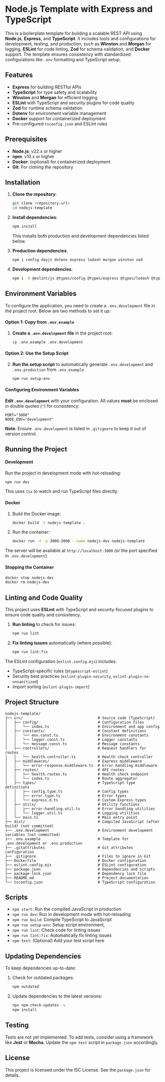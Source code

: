 # Node.js Template with Express and TypeScript

This is a boilerplate template for building a scalable REST API using **Node.js**, **Express**, and **TypeScript**. It includes tools and configurations for development, testing, and production, such as **Winston** and **Morgan** for logging, **ESLint** for code linting, **Zod** for schema validation, and **Docker** support. The template ensures consistency with standardized configurations like `.env` formatting and TypeScript setup.

## Features

- **Express** for building RESTful APIs
- **TypeScript** for type safety and scalability
- **Winston** and **Morgan** for efficient logging
- **ESLint** with TypeScript and security plugins for code quality
- **Zod** for runtime schema validation
- **Dotenv** for environment variable management
- **Docker** support for containerized deployment
- Pre-configured `tsconfig.json` and ESLint rules

## Prerequisites

- **Node.js**: v22.x or higher
- **npm**: v10.x or higher
- **Docker**: (optional) for containerized deployment
- **Git**: For cloning the repository

## Installation

1. **Clone the repository**:

   ```bash
   git clone <repository-url>
   cd nodejs-template
   ```

2. **Install dependencies**:

   ```bash
   npm install
   ```

   This installs both production and development dependencies listed below.

3. **Production dependencies**:

   ```bash
   npm i config dayjs dotenv express lodash morgan winston zod
   ```

4. **Development dependencies**:

   ```bash
   npm i -D @eslint/js @types/config @types/express @types/lodash @types/morgan @types/node @typescript-eslint/eslint-plugin @typescript-eslint/parser chalk cross-env eslint eslint-plugin-import eslint-plugin-no-unsanitized eslint-plugin-security globals ts-node tsc-alias tsconfig-paths tsx typescript typescript-eslint
   ```

## Environment Variables

To configure the application, you need to create a `.env.development` file in the project root. Below are two methods to set it up:

#### Option 1: Copy from `.env.example`

1. **Create a `.env.development` file** in the project root:

   ```bash
   cp .env.example .env.development
   ```

#### Option 2: Use the Setup Script

2. **Run the setup script** to automatically generate `.env.development` and `.env.production` from `.env.example`

   ```bash
   npm run setup-env
   ```

#### Configuring Environment Variables

**Edit `.env.development`** with your configuration. All values **must** be enclosed in double quotes (`"`) for consistency:

```env
PORT="3000"
NODE_ENV="development"
```

**Note**: Ensure `.env.development` is listed in `.gitignore` to keep it out of version control.

## Running the Project

#### Development

Run the project in development mode with hot-reloading:

```bash
npm run dev
```

This uses `tsx` to watch and run TypeScript files directly.

#### Docker

1. Build the Docker image:

   ```bash
   docker build -t nodejs-template .
   ```

2. Run the container:

   ```bash
   docker run -d -p 3000:3000 --name nodejs-dev nodejs-template
   ```

The server will be available at `http://localhost:3000` (or the port specified in `.env.development`).

#### Stopping the Container

```bash
docker stop nodejs-dev
docker rm nodejs-dev
```

## Linting and Code Quality

This project uses **ESLint** with TypeScript and security-focused plugins to ensure code quality and consistency.

1. **Run linting** to check for issues:

   ```bash
   npm run lint
   ```

2. **Fix linting issues** automatically (where possible):

   ```bash
   npm run lint:fix
   ```

The ESLint configuration (`eslint.config.mjs`) includes:

- TypeScript-specific rules (`@typescript-eslint`)
- Security best practices (`eslint-plugin-security`, `eslint-plugin-no-unsanitized`)
- Import sorting (`eslint-plugin-import`)

## Project Structure

```
nodejs-template/
├── src/                                  # Source code (TypeScript)
│   ├── config/                           # Configuration files
│   │   └── index.ts                      # Environment and app config
│   ├── constants/                        # Constant definitions
│   │   └── env.const.ts                  # Environment constants
│   │   └── logger.const.ts               # Logger constants
│   │   └── message.const.ts              # Message constants
│   ├── controllers/                      # Request handlers for routes
│   │   └── health.controller.ts          # Health check controller
│   ├── middlewares/                      # Express middleware
│   │   └── error-response.middleware.ts  # Error handling middleware
│   ├── routes/                           # API routes
│   │   ├── health.routes.ts              # Health check endpoint
│   │   └── index.ts                      # Route aggregator
│   ├── types/                            # TypeScript type definitions
│   │   ├── config.type.ts                # Config types
│   │   ├── error.type.ts                 # Error types
│   │   └── express.d.ts                  # Custom Express types
│   ├── utils/                            # Utility functions
│   │   ├── error-handling.util.ts        # Error handling utilities
│   │   └── logger.util.ts                # Logging utilities
│   └── main.ts                           # Main entry point
├── dist/                                 # Compiled JavaScript (after build) (not committed)
├── .env.development                      # Environment development variables (not committed)
├── .env.example                          # Template for .env.development or .env.production
├── .gitattributes                        # Git attributes configuration
├── .gitignore                            # Files to ignore in Git
├── Dockerfile                            # Docker configuration
├── eslint.config.mjs                     # ESLint configuration
├── package.json                          # Dependencies and scripts
├── package-lock.json                     # Dependency lock file
├── README.md                             # Project documentation
└── tsconfig.json                         # TypeScript configuration
```

## Scripts

- `npm start`: Run the compiled JavaScript in production
- `npm run dev`: Run in development mode with hot-reloading
- `npm run build`: Compile TypeScript to JavaScript
- `npm run setup-env`: Setup script environment,
- `npm run lint`: Check code for linting issues
- `npm run lint:fix`: Automatically fix linting issues
- `npm test`: (Optional) Add your test script here

## Updating Dependencies

To keep dependencies up-to-date:

1. Check for outdated packages:

   ```bash
   npm outdated
   ```

2. Update dependencies to the latest versions:

   ```bash
   npx npm-check-updates -u
   npm install
   ```

## Testing

Tests are not yet implemented. To add tests, consider using a framework like **Jest** or **Mocha**. Update the `npm test` script in `package.json` accordingly.

## License

This project is licensed under the ISC License. See the `package.json` for details.
